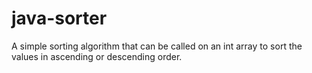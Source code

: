 # java-sorter
A simple sorting algorithm that can be called on an int array to sort the values in ascending or descending order. 
